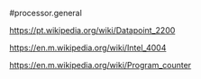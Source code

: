 #processor.general


https://pt.wikipedia.org/wiki/Datapoint_2200

https://en.m.wikipedia.org/wiki/Intel_4004

https://en.m.wikipedia.org/wiki/Program_counter











